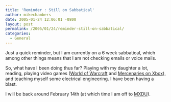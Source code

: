 ```yaml
---
title: 'Reminder : Still on Sabbatical'
author: mikechambers
date: 2005-01-24 12:06:01 -0800
layout: post
permalink: /2005/01/24/reminder-still-on-sabbatical/
categories:
  - General
---
```



Just a quick reminder, but I am currently on a 6 week sabbatical, which among other things means that I am not checking emails or voice mails.

So, what have I been doing thus far? Playing with my daughter a lot, reading, playing video games ([World of Warcraft][1] and [Mercenaries on Xbox][2]), and teaching myself some electrical engineering. I have been having a blast.

I will be back around February 14th (at which time I am off to [MXDU][3]).

 [1]: http://www.worldofwarcraft.com
 [2]: http://www.xbox.com/en-us/mercenaries/default.htm?level1=enushome&level2=hero&level3=mercenaries
 [3]: http://www.mxdu.com